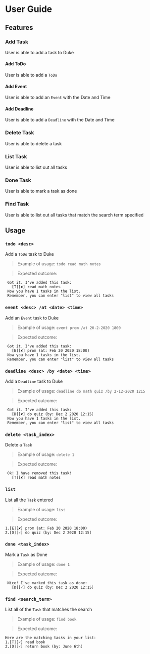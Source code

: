 # User Guide

## Features 

### Add Task
User is able to add a task to Duke

#### Add ToDo
User is able to add a `ToDo`

#### Add Event
User is able to add an `Event` with the Date and Time

#### Add Deadline
User is able to add a `Deadline` with the Date and Time

### Delete Task
User is able to delete a task

### List Task
User is able to list out all tasks

### Done Task
User is able to mark a task as done

### Find Task
User is able to list out all tasks that match the search term specified

## Usage

### `todo <desc>`

Add a `ToDo` task to Duke

>Example of usage: 
>`todo read math notes`

>Expected outcome:
```
 Got it. I've added this task:
   [T][✘] read math notes
 Now you have 1 tasks in the list.
 Remember, you can enter "list" to view all tasks
```

### `event <desc> /at <date> <time>`

Add an `Event` task to Duke

>Example of usage: 
>`event prom /at 20-2-2020 1800`

>Expected outcome:
```
 Got it. I've added this task: 
   [E][✘] prom (at: Feb 20 2020 18:00)
 Now you have 1 tasks in the list.
 Remember, you can enter "list" to view all tasks
```

### `deadline <desc> /by <date> <time>`

Add a `Deadline` task to Duke

>Example of usage: 
>`deadline do math quiz /by 2-12-2020 1215`

>Expected outcome:
```
 Got it. I've added this task: 
   [D][✘] do quiz (by: Dec 2 2020 12:15)
 Now you have 1 tasks in the list.
 Remember, you can enter "list" to view all tasks
```

### `delete <task_index>`

Delete a `Task`

>Example of usage: 
>`delete 1`

>Expected outcome:
```
 Ok! I have removed this task!
   [T][✘] read math notes
```

### `list`

List all the `Task` entered

>Example of usage: 
>`list`

>Expected outcome:
```
1.[E][✘] prom (at: Feb 20 2020 18:00)
2.[D][✓] do quiz (by: Dec 2 2020 12:15)
```

### `done <task_index>`

Mark a `Task` as Done

>Example of usage: 
>`done 1`

>Expected outcome:
```
 Nice! I've marked this task as done:
   [D][✓] do quiz (by: Dec 2 2020 12:15)
```

### `find <search_term>`

List all of the `Task` that matches the search

>Example of usage: 
>`find book`

>Expected outcome:
```
Here are the matching tasks in your list:
1.[T][✓] read book
2.[D][✓] return book (by: June 6th)
```
